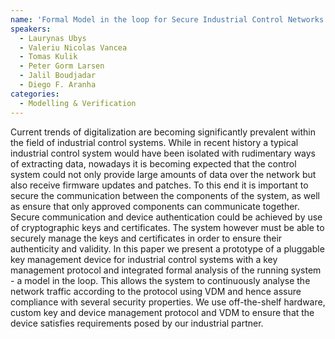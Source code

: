 ```yaml
---
name: 'Formal Model in the loop for Secure Industrial Control Networks'
speakers:
  - Laurynas Ubys
  - Valeriu Nicolas Vancea
  - Tomas Kulik
  - Peter Gorm Larsen
  - Jalil Boudjadar
  - Diego F. Aranha
categories:
  - Modelling & Verification
---
```


Current trends of digitalization are becoming significantly prevalent within the field of industrial control systems. While in recent history a typical industrial control system would have been isolated with rudimentary ways of extracting data, nowadays it is becoming expected that the control system could not only provide large amounts of data over the network but also receive firmware updates and patches. To this end it is important to secure the communication between the components of the system, as well as ensure that only approved components can communicate together. Secure communication and device authentication could be achieved by use of cryptographic keys and certificates. The system however must be able to securely manage the keys and certificates in order to ensure their authenticity and validity. In this paper we present a prototype of a pluggable key management device for industrial control systems with a key management protocol and integrated formal analysis of the running system - a model in the loop. This allows the system to continuously analyse the network traffic according to the protocol using VDM and hence assure compliance with several security properties. We use off-the-shelf hardware, custom key and device management protocol and VDM to ensure that the device satisfies requirements posed by our industrial partner.
